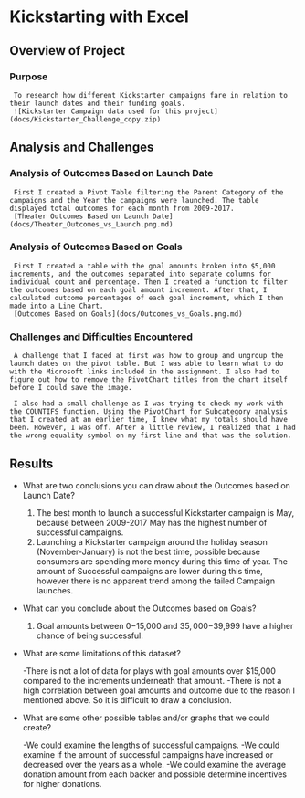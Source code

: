 # Kickstarting with Excel

## Overview of Project

### Purpose
     To research how different Kickstarter campaigns fare in relation to their launch dates and their funding goals.
     ![Kickstarter Campaign data used for this project](docs/Kickstarter_Challenge_copy.zip)

## Analysis and Challenges

### Analysis of Outcomes Based on Launch Date
     
     First I created a Pivot Table filtering the Parent Category of the campaigns and the Year the campaigns were launched. The table displayed total outcomes for each month from 2009-2017.
     [Theater Outcomes Based on Launch Date](docs/Theater_Outcomes_vs_Launch.png.md)  

### Analysis of Outcomes Based on Goals
     
     First I created a table with the goal amounts broken into $5,000 increments, and the outcomes separated into separate columns for individual count and percentage. Then I created a function to filter the outcomes based on each goal amount increment. After that, I calculated outcome percentages of each goal increment, which I then made into a Line Chart.
     [Outcomes Based on Goals](docs/Outcomes_vs_Goals.png.md)

### Challenges and Difficulties Encountered

     A challenge that I faced at first was how to group and ungroup the launch dates on the pivot table. But I was able to learn what to do with the Microsoft links included in the assignment. I also had to figure out how to remove the PivotChart titles from the chart itself before I could save the image.

     I also had a small challenge as I was trying to check my work with the COUNTIFS function. Using the PivotChart for Subcategory analysis that I created at an earlier time, I knew what my totals should have been. However, I was off. After a little review, I realized that I had the wrong equality symbol on my first line and that was the solution.

## Results

- What are two conclusions you can draw about the Outcomes based on Launch Date?

     1) The best month to launch a successful Kickstarter campaign is May, because between 2009-2017 May has the highest number of successful campaigns.
     2) Launching a Kickstarter campaign around the holiday season (November-January) is not the best time, possible because consumers are spending more money during this time of year. The amount of Successful campaigns are lower during this time, however there is no apparent trend among the failed Campaign launches.

- What can you conclude about the Outcomes based on Goals?

     1) Goal amounts between $0-$15,000 and $35,000-$39,999 have a higher chance of being successful.

- What are some limitations of this dataset?

     -There is not a lot of data for plays with goal amounts over $15,000 compared to the increments underneath that amount.
     -There is not a high correlation between goal amounts and outcome due to the reason I mentioned above. So it is difficult to draw a conclusion.

- What are some other possible tables and/or graphs that we could create?

     -We could examine the lengths of successful campaigns.
     -We could examine if the amount of successful campaigns have increased or decreased over the years as a whole.
     -We could examine the average donation amount from each backer and possible determine incentives for higher donations.

